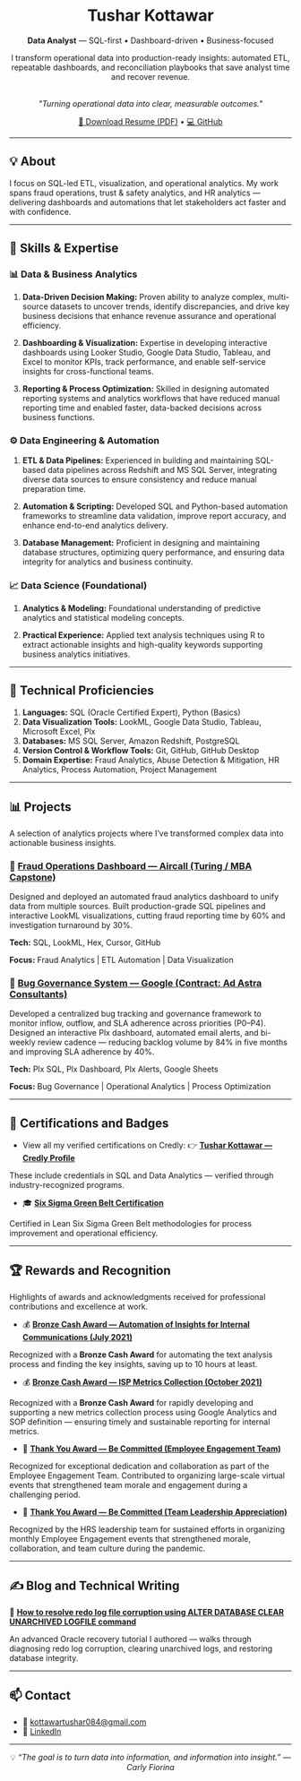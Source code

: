 <h1 align="center">Tushar Kottawar</h1>
<p align="center"><b>Data Analyst</b> — SQL-first • Dashboard-driven • Business-focused</p>

<p align="center">
I transform operational data into production-ready insights: automated ETL, repeatable dashboards, and reconciliation playbooks that save analyst time and recover revenue.
</p>

<p align="center"><br><i>"Turning operational data into clear, measurable outcomes."</i></p>

<p align="center">
<a href="./Tushar_Kottawar_CV.pdf">📄 Download Resume (PDF)</a> • 
<a href="https://github.com/kottawartushar/tushar-kottawar-portfolio">💻 GitHub</a>
</p>

---

## 💡 About

I focus on SQL-led ETL, visualization, and operational analytics. My work spans fraud operations, trust & safety analytics, and HR analytics — delivering dashboards and automations that let stakeholders act faster and with confidence.

---

## 🧠 Skills & Expertise

### 📊 Data & Business Analytics

1. **Data-Driven Decision Making:** Proven ability to analyze complex, multi-source datasets to uncover trends, identify discrepancies, and drive key business decisions that enhance revenue assurance and operational efficiency.

2. **Dashboarding & Visualization:** Expertise in developing interactive dashboards using Looker Studio, Google Data Studio, Tableau, and Excel to monitor KPIs, track performance, and enable self-service insights for cross-functional teams.
 
3. **Reporting & Process Optimization:** Skilled in designing automated reporting systems and analytics workflows that have reduced manual reporting time and enabled faster, data-backed decisions across business functions.  

### ⚙️ Data Engineering & Automation

1. **ETL & Data Pipelines:** Experienced in building and maintaining SQL-based data pipelines across Redshift and MS SQL Server, integrating diverse data sources to ensure consistency and reduce manual preparation time.

2. **Automation & Scripting:** Developed SQL and Python-based automation frameworks to streamline data validation, improve report accuracy, and enhance end-to-end analytics delivery.

3. **Database Management:** Proficient in designing and maintaining database structures, optimizing query performance, and ensuring data integrity for analytics and business continuity.  

### 📈 Data Science (Foundational)

1. **Analytics & Modeling:** Foundational understanding of predictive analytics and statistical modeling concepts.

2. **Practical Experience:** Applied text analysis techniques using R to extract actionable insights and high-quality keywords supporting business analytics initiatives.

---

## 🧰 Technical Proficiencies

1. **Languages:** SQL (Oracle Certified Expert), Python (Basics)
2. **Data Visualization Tools:** LookML, Google Data Studio, Tableau, Microsoft Excel, Plx  
3. **Databases:** MS SQL Server, Amazon Redshift, PostgreSQL  
4. **Version Control & Workflow Tools:** Git, GitHub, GitHub Desktop 
5. **Domain Expertise:** Fraud Analytics, Abuse Detection & Mitigation, HR Analytics, Process Automation, Project Management

---

## 📊 Projects

A selection of analytics projects where I’ve transformed complex data into actionable business insights.

### 🧩 [Fraud Operations Dashboard — Aircall (Turing / MBA Capstone)](./projects/fraud_ops_dashboard.md)

Designed and deployed an automated fraud analytics dashboard to unify data from multiple sources.
Built production-grade SQL pipelines and interactive LookML visualizations, cutting fraud reporting time by 60% and investigation turnaround by 30%.

**Tech:** SQL, LookML, Hex, Cursor, GitHub

**Focus:** Fraud Analytics | ETL Automation | Data Visualization

### 🧩 [Bug Governance System — Google (Contract: Ad Astra Consultants)](./projects/bug_governance_system.md)

Developed a centralized bug tracking and governance framework to monitor inflow, outflow, and SLA adherence across priorities (P0–P4).
Designed an interactive Plx dashboard, automated email alerts, and bi-weekly review cadence — reducing backlog volume by 84% in five months and improving SLA adherence by 40%.

**Tech:** Plx SQL, Plx Dashboard, Plx Alerts, Google Sheets

**Focus:** Bug Governance | Operational Analytics | Process Optimization

---

## 🏅 Certifications and Badges

- View all my verified certifications on Credly:
👉 [**Tushar Kottawar — Credly Profile**](https://www.credly.com/users/tushar-kottawar)

These include credentials in SQL and Data Analytics — verified through industry-recognized programs.

- 🎓 [**Six Sigma Green Belt Certification**](./certifications/Certificate_of_Achievement_Six_Sigma_GB.pdf)

Certified in Lean Six Sigma Green Belt methodologies for process improvement and operational efficiency.

---

## 🏆 Rewards and Recognition

Highlights of awards and acknowledgments received for professional contributions and excellence at work.

- 💰 [**Bronze Cash Award — Automation of Insights for Internal Communications (July 2021)**](./rewards_and_recognitions/Bronze_award_GB_Project.pdf)

Recognized with a **Bronze Cash Award** for automating the text analysis process and finding the key insights, saving up to 10 hours at least.

- 💰 [**Bronze Cash Award — ISP Metrics Collection (October 2021)**](./rewards_and_recognitions/Bronze_award_ISP_metrics.pdf)

Recognized with a **Bronze Cash Award** for rapidly developing and supporting a new metrics collection process using Google Analytics and SOP definition — ensuring timely and sustainable reporting for internal metrics.

- 🌟 [**Thank You Award — Be Committed (Employee Engagement Team)**](./rewards_and_recognitions/EE_Kudos_Certificate.png)

Recognized for exceptional dedication and collaboration as part of the Employee Engagement Team. Contributed to organizing large-scale virtual events that strengthened team morale and engagement during a challenging period.

- 🌟 [**Thank You Award — Be Committed (Team Leadership Appreciation)**](./rewards_and_recognitions/EE_Kudos_Certificate_Team_Lead.png)

Recognized by the HRS leadership team for sustained efforts in organizing monthly Employee Engagement events that strengthened morale, collaboration, and team culture during the pandemic.

---

## ✍️ Blog and Technical Writing

📝 **[How to resolve redo log file corruption using ALTER DATABASE CLEAR UNARCHIVED LOGFILE command](https://blog.unisoftindia.org/2016/08/step-by-step-how-to-resolve-redo-log.html)**

An advanced Oracle recovery tutorial I authored — walks through diagnosing redo log corruption, clearing unarchived logs, and restoring database integrity.

---

## 📫 Contact

- 📧 [kottawartushar084@gmail.com](mailto:kottawartushar084@gmail.com)  
- 💼 [LinkedIn](https://www.linkedin.com/in/tusharkottawar/)

---


<p align="center">💡 <i>“The goal is to turn data into information, and information into insight.” — Carly Fiorina</i></p>